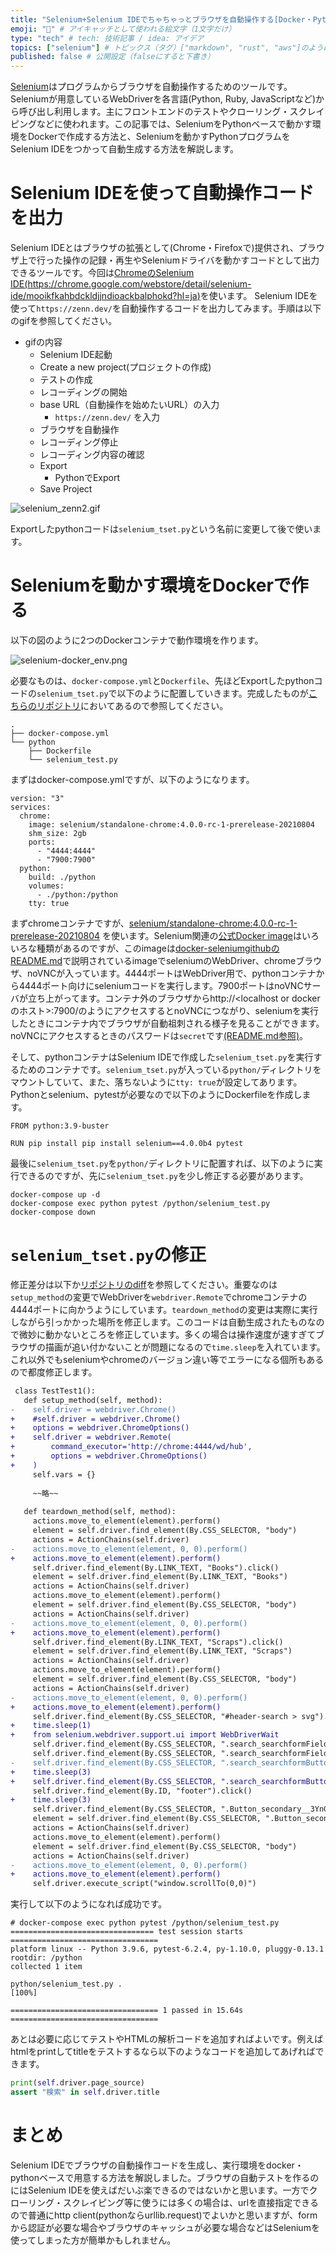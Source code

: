 ```yaml
---
title: "Selenium+Selenium IDEでちゃちゃっとブラウザを自動操作する[Docker・Python]" # 記事のタイトル
emoji: "🐻" # アイキャッチとして使われる絵文字（1文字だけ）
type: "tech" # tech: 技術記事 / idea: アイデア
topics: ["selenium"] # トピックス（タグ）["markdown", "rust", "aws"]のように指定する
published: false # 公開設定（falseにすると下書き）
---
```


[Selenium](https://www.selenium.dev/ja/documentation/)はプログラムからブラウザを自動操作するためのツールです。Seleniumが用意しているWebDriverを各言語(Python, Ruby, JavaScriptなど)から呼び出し利用します。主にフロントエンドのテストやクローリング・スクレイピングなどに使われます。この記事では、SeleniumをPythonベースで動かす環境をDockerで作成する方法と、Seleniumを動かすPythonプログラムをSelenium IDEをつかって自動生成する方法を解説します。

# Selenium IDEを使って自動操作コードを出力
Selenium IDEとはブラウザの拡張として(Chrome・Firefoxで)提供され、ブラウザ上で行った操作の記録・再生やSeleniumドライバを動かすコードとして出力できるツールです。今回は[ChromeのSelenium IDE(https://chrome.google.com/webstore/detail/selenium-ide/mooikfkahbdckldjjndioackbalphokd?hl=ja)](https://chrome.google.com/webstore/detail/selenium-ide/mooikfkahbdckldjjndioackbalphokd?hl=ja)を使います。
Selenium IDEを使って`https://zenn.dev/`を自動操作するコードを出力してみます。手順は以下のgifを参照してください。

- gifの内容
  - Selenium IDE起動
  - Create a new project(プロジェクトの作成)
  - テストの作成
  - レコーディングの開始
  - base URL（自動操作を始めたいURL）の入力
    - `https://zenn.dev/` を入力
  - ブラウザを自動操作
  - レコーディング停止
  - レコーディング内容の確認
  - Export
    - PythonでExport
  - Save Project 

![selenium_zenn2.gif](/images/selenium_zenn2.gif)

Exportしたpythonコードは`selenium_tset.py`という名前に変更して後で使います。


# Seleniumを動かす環境をDockerで作る
以下の図のように2つのDockerコンテナで動作環境を作ります。

![selenium-docker_env.png](/images/selenium-docker_env.png)

必要なものは、`docker-compose.yml`と`Dockerfile`、先ほどExportしたpythonコードの`selenium_tset.py`で以下のように配置していきます。完成したものが[こちらのリポジトリ](https://github.com/k8shiro/selenium-docker-sample_zenn-article)においてあるので参照してください。

```
.
├── docker-compose.yml
└── python
    ├── Dockerfile
    └── selenium_test.py
```

まずはdocker-compose.ymlですが、以下のようになります。

```
version: "3"
services:
  chrome:
    image: selenium/standalone-chrome:4.0.0-rc-1-prerelease-20210804
    shm_size: 2gb
    ports:
      - "4444:4444"
      - "7900:7900"
  python:
    build: ./python
    volumes:
      - ./python:/python
    tty: true
```


まずchromeコンテナですが、[selenium/standalone-chrome:4.0.0-rc-1-prerelease-20210804](https://hub.docker.com/r/selenium/standalone-chrome) を使います。Selenium関連の[公式Docker image](https://hub.docker.com/u/selenium)はいろいろな種類があるのですが、このimageは[docker-seleniumgithubのREADME.md](https://github.com/SeleniumHQ/docker-selenium)で説明されているimageでseleniumのWebDriver、chromeブラウザ、noVNCが入っています。4444ポートはWebDriver用で、pythonコンテナから4444ポート向けにseleniumコードを実行します。7900ポートはnoVNCサーバが立ち上がってます。コンテナ外のブラウザからhttp://<localhost or dockerのホスト>:7900/のようにアクセスするとnoVNCにつながり、seleniumを実行したときにコンテナ内でブラウザが自動祖刺される様子を見ることができます。noVNCにアクセスするときのパスワードは`secret`です[(README.md参照)](https://github.com/SeleniumHQ/docker-selenium#quick-start)。

そして、pythonコンテナはSelenium IDEで作成した`selenium_tset.py`を実行するためのコンテナです。`selenium_tset.py`が入っている`python/`ディレクトリをマウントしていて、また、落ちないように`tty: true`が設定してあります。Pythonとselenium、pytestが必要なので以下のようにDockerfileを作成します。

```
FROM python:3.9-buster

RUN pip install pip install selenium==4.0.0b4 pytest
```

最後に`selenium_tset.py`を`python/`ディレクトリに配置すれば、以下のように実行できるのですが、先に`selenium_tset.py`を少し修正する必要があります。

```
docker-compose up -d
docker-compose exec python pytest /python/selenium_test.py
docker-compose down
```

# `selenium_tset.py`の修正

修正差分は以下か[リポジトリのdiff](https://github.com/k8shiro/selenium-docker-sample_zenn-article/commit/1bb8214518f616ba4b276d847819d78ba96c2bc3?branch=1bb8214518f616ba4b276d847819d78ba96c2bc3&diff=unified)を参照してください。重要なのは`setup_method`の変更でWebDriverを`webdriver.Remote`でchromeコンテナの4444ポートに向かうようにしています。`teardown_method`の変更は実際に実行しながら引っかかった場所を修正します。このコードは自動生成されたものなので微妙に動かないところを修正しています。多くの場合は操作速度が速すぎてブラウザの描画が追い付かないことが問題になるので`time.sleep`を入れています。これ以外でもseleniumやchromeのバージョン違い等でエラーになる個所もあるので都度修正します。


```diff python
 class TestTest1():
   def setup_method(self, method):
-    self.driver = webdriver.Chrome()
+    #self.driver = webdriver.Chrome()
+    options = webdriver.ChromeOptions()
+    self.driver = webdriver.Remote(
+        command_executor='http://chrome:4444/wd/hub',
+        options = webdriver.ChromeOptions()
+    )
     self.vars = {}
 
     ~~略~~
 
   def teardown_method(self, method):
     actions.move_to_element(element).perform()
     element = self.driver.find_element(By.CSS_SELECTOR, "body")
     actions = ActionChains(self.driver)
-    actions.move_to_element(element, 0, 0).perform()
+    actions.move_to_element(element).perform()
     self.driver.find_element(By.LINK_TEXT, "Books").click()
     element = self.driver.find_element(By.LINK_TEXT, "Books")
     actions = ActionChains(self.driver)
     actions.move_to_element(element).perform()
     element = self.driver.find_element(By.CSS_SELECTOR, "body")
     actions = ActionChains(self.driver)
-    actions.move_to_element(element, 0, 0).perform()
+    actions.move_to_element(element).perform()
     self.driver.find_element(By.LINK_TEXT, "Scraps").click()
     element = self.driver.find_element(By.LINK_TEXT, "Scraps")
     actions = ActionChains(self.driver)
     actions.move_to_element(element).perform()
     element = self.driver.find_element(By.CSS_SELECTOR, "body")
     actions = ActionChains(self.driver)
-    actions.move_to_element(element, 0, 0).perform()
+    actions.move_to_element(element).perform()
     self.driver.find_element(By.CSS_SELECTOR, "#header-search > svg").click()
+    time.sleep(1)
+    from selenium.webdriver.support.ui import WebDriverWait
     self.driver.find_element(By.CSS_SELECTOR, ".search_searchformField__1JsnC").click()
     self.driver.find_element(By.CSS_SELECTOR, ".search_searchformField__1JsnC").send_keys("Docker")
-    self.driver.find_element(By.CSS_SELECTOR, ".search_searchformButton__1hnWU path").click()
+    time.sleep(3)
+    self.driver.find_element(By.CSS_SELECTOR, ".search_searchformButton__1hnWU").click()
     self.driver.find_element(By.ID, "footer").click()
+    time.sleep(3)
     self.driver.find_element(By.CSS_SELECTOR, ".Button_secondary__3YnG6").click()
     element = self.driver.find_element(By.CSS_SELECTOR, ".Button_secondary__3YnG6")
     actions = ActionChains(self.driver)
     actions.move_to_element(element).perform()
     element = self.driver.find_element(By.CSS_SELECTOR, "body")
     actions = ActionChains(self.driver)
-    actions.move_to_element(element, 0, 0).perform()
+    actions.move_to_element(element).perform()
     self.driver.execute_script("window.scrollTo(0,0)")
 ```
 
 実行して以下のようになれば成功です。
 
 ```
 # docker-compose exec python pytest /python/selenium_test.py
================================ test session starts =================================
platform linux -- Python 3.9.6, pytest-6.2.4, py-1.10.0, pluggy-0.13.1
rootdir: /python
collected 1 item                                                                     

python/selenium_test.py .                                                      [100%]

================================= 1 passed in 15.64s =================================
```

あとは必要に応じてテストやHTMLの解析コードを追加すればよいです。例えばhtmlをprintしてtitleをテストするなら以下のようなコードを追加してあげればできます。

```python
print(self.driver.page_source)
assert "検索" in self.driver.title
```

# まとめ
Selenium IDEでブラウザの自動操作コードを生成し、実行環境をdocker・pythonベースで用意する方法を解説しました。ブラウザの自動テストを作るのにはSelenium IDEを使えばだいぶ楽できるのではないかと思います。一方でクローリング・スクレイピング等に使うには多くの場合は、urlを直接指定できるので普通にhttp client(pythonならurllib.request)でよいかと思いますが、formから認証が必要な場合やブラウザのキャッシュが必要な場合などはSeleniumを使ってしまった方が簡単かもしれません。


